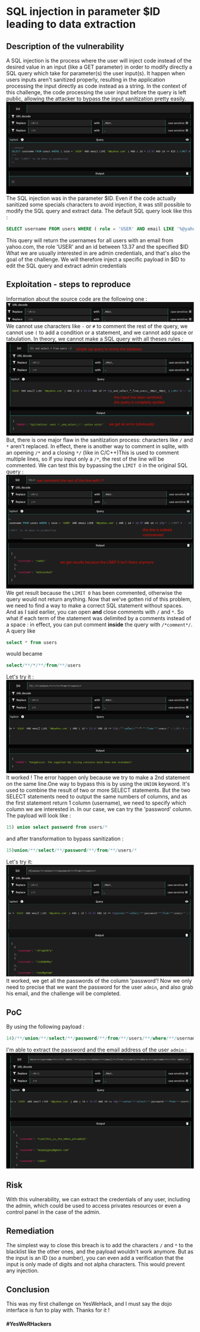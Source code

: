 # SQL injection in parameter $ID leading to data extraction
## Description of the vulnerability
A SQL injection is the process where the user will inject code instead of the desired value in an input (like a GET parameter) in order to modify directly a SQL query which take for parameter(s) the user input(s). It happen when users inputs aren't sanitized properly, resulting in the application processing the input directly as code instead as a string.
In the context of this challenge, the code processing the user input before the query is left public, allowing the attacker to bypass the input sanitization pretty easily.
![](img/ywh-1.png)
The SQL injection was in the parameter $ID. Even if the code actually sanitized some specials characters to avoid injection, it was still possible to modify the SQL query and extract data.
The default SQL query look like this :
```sql
SELECT username FROM users WHERE ( role = 'USER' AND email LIKE '%@yahoo.com' ) AND ( id > 13.37 AND id <= $ID ) LIMIT 0
```
This query will return the usernames for all users with an email from yahoo.com, the role 'USER' and an id between 13.37 and the specified $ID
What we are usually interested in are admin credentials, and that's also the goal of the challenge. 
We will therefore inject a specific payload in $ID to edit the SQL query and extract admin credentials
##  Exploitation - steps to reproduce
Information about the source code are the following one : 
![](img/ywh-2.png)
We cannot use characters like `-` or `#` to comment the rest of the query, we cannot use `(` to add a condition or a statement, and we cannot add space or tabulation. In theory, we cannot make a SQL query with all theses rules :
![](img/ywh-3.png)
But, there is one major flaw in the sanitization process: characters like `/` and `*` aren't replaced. 
In effect, there is another way to comment in sqlite, with an opening `/*` and a closing `*/` (like in C/C++)This is used to comment multiple lines, so if you input only a `/*`, the rest of the line will be commented. We can test this by bypassing the `LIMIT O` in the original SQL query :
![](img/ywh-4.png)
We get result because the `LIMIT 0` has been commented, otherwise the query would not return anything.
Now that we've gotten rid of this problem, we need to find a way to make a correct SQL statement without spaces.
And as I said earlier, you can open **and** close comments with `/` and `*`. So what if each term of the statement was delimited by a comments instead of a space : in effect, you can put comment **inside** the query with `/*comment*/`. 
A query like 
```sql
select * from users
```
would became 
```sql
select/**/*/**/from/**/users
```
Let's try it :
![](img/ywh-5.png)
It worked ! The error happen only because we try to make a 2nd statement on the same line.One way to bypass this is by using the `UNION` keyword. It's used to combine the result of two or more SELECT statements. But the two SELECT statements need to output the same numbers of columns, and as the first statement return 1 column (username), we need to specify which column we are interested in. In our case, we can try the 'password' column. The payload will look like :
```sql
15) union select password from users/*
``` 
and after transformation to bypass sanitization :
```sql
15)union/**/select/**/password/**/from/**/users/*
``` 
Let's try it:
![](img/ywh-6.png)
It worked, we get all the passwords of the column 'password'! Now we only need to precise that we want the password for the user `admin`, and also grab his email, and the challenge will be completed. 
## PoC

By using the following payload :
```sql
14)/**/union/**/select/**/password/**/from/**/users/**/where/**/username/**/=/**/'admin'/**/union/**/select/**/email/**/from/**/users/**/where/**/username/**/=/**/'admin'/*
```
I'm able to extract the password and the email address of the user `admin` :
![](img/ywh-7.png)
## Risk
With this vulnerability, we can extract the credentials of any user, including the admin, which could be used to access privates resources or even a control panel in the case of the admin. 
## Remediation
The simplest way to close this breach is to add the characters `/` and `*` to the blacklist like the other ones, and the payload wouldn't work anymore. But as the input is an ID (so a number), you can even add a verification that the input is only made of digits and not alpha characters. This would prevent any injection.
## Conclusion
This was my first challenge on YesWeHack, and I must say the dojo interface is fun to play with. Thanks for it !
#### #YesWeRHackers